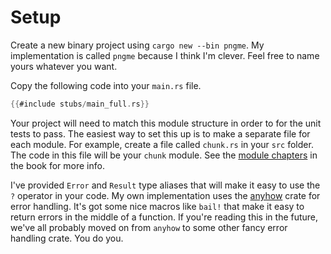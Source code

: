 # Setup

Create a new binary project using `cargo new --bin pngme`. My implementation is called `pngme` because I think I'm clever. Feel free to name yours whatever you want.

Copy the following code into your `main.rs` file.

```rust
{{#include stubs/main_full.rs}}
```

Your project will need to match this module structure in order to for the unit tests to pass. The easiest way to set this up is to make a separate file for each module. For example, create a file called `chunk.rs` in your `src` folder. The code in this file will be your `chunk` module. See the [module chapters](https://doc.rust-lang.org/book/ch07-05-separating-modules-into-different-files.html.
) in the book for more info.

I've provided `Error` and `Result` type aliases that will make it easy to use the `?` operator in your code. My own implementation uses the [anyhow](https://github.com/dtolnay/anyhow) crate for error handling. It's got some nice macros like `bail!` that make it easy to return errors in the middle of a function. If you're reading this in the future, we've all probably moved on from `anyhow` to some other fancy error handling crate. You do you.


